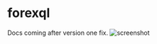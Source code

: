 # forexql

Docs coming after version one fix.
<img src="https://github.com/jim-nnamdi/bashQL/blob/main/assets/images/ss.png" alt="screenshot">
